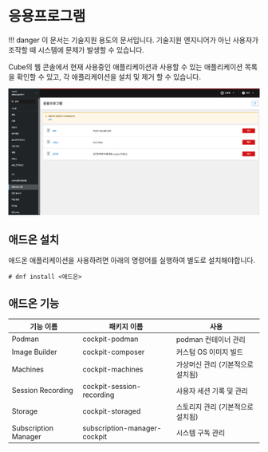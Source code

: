 # 응용프로그램

!!! danger
    이 문서는 기술지원 용도의 문서입니다. 기술지원 엔지니어가 아닌 사용자가 조작할 때 시스템에 문제가 발생할 수 있습니다.

Cube의 웹 콘솔에서 현재 사용중인 애플리케이션과 사용할 수 있는 애플리케이션 목록을 확인할 수 있고, 각 애플리케이션을 설치 및 제거 할 수 있습니다.

![cube-app.png](../../assets/images/admin-guide/cube/application/cube-app.png)

## 애드온 설치

애드온 애플리케이션을 사용하려면 아래의 명령어를 실행하여 별도로 설치해야합니다.

```
# dnf install <애드온>
```

## 애드온 기능

| 기능 이름                | 패키지 이름                      | 사용                         |
| -----------------------| ------------------------------| ----------------------------|
| Podman                 | cockpit-podman                | podman 컨테이너 관리            |
| Image Builder          | cockpit-composer              | 커스텀 OS 이미지 빌드            |
| Machines               | cockpit-machines              | 가상머신 관리 (기본적으로 설치됨)   |
| Session Recording      | cockpit-session-recording     | 사용자 세션 기록 및 관리          |
| Storage                | cockpit-storaged              | 스토리지 관리 (기본적으로 설치됨)   |
| Subscription Manager   | subscription-manager-cockpit  | 시스템 구독 관리                |

